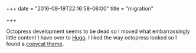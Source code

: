 +++
date = "2016-08-19T22:16:58-06:00"
title = "migration"

+++

Octopress development seems to be dead so I moved what embarrassingly little content I have over to [Hugo](https://gohugo.io/).  I liked the way octopress looked so I found a [copycat theme](https://github.com/parsiya/Hugo-Octopress).
